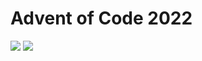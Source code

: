 Advent of Code 2022
===================

![](https://img.shields.io/badge/stars%20⭐-28-yellow) ![](https://img.shields.io/badge/days%20completed-14-red)